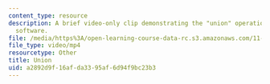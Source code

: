 ```yaml
---
content_type: resource
description: A brief video-only clip demonstrating the "union" operation in ArcGIS
  software.
file: /media/https%3A/open-learning-course-data-rc.s3.amazonaws.com/11-205-introduction-to-spatial-analysis-fall-2019/a2892d9f16afda3395af6d94f9bc23b3_MIT11_205F19_union.mp4
file_type: video/mp4
resourcetype: Other
title: Union
uid: a2892d9f-16af-da33-95af-6d94f9bc23b3
---
```

